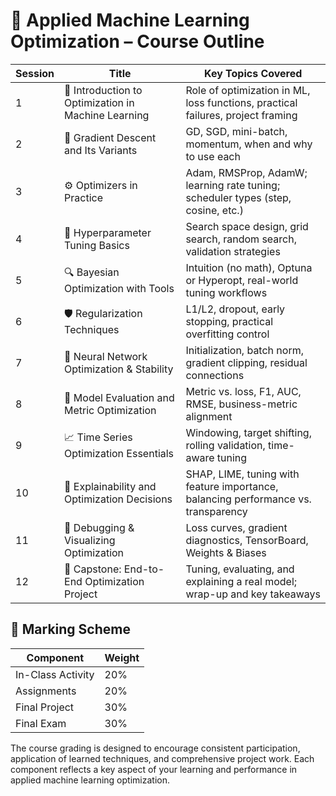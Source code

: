 # 📘 Applied Machine Learning Optimization – Course Outline

| Session | Title                                               | Key Topics Covered                                                                 |
|---------|-----------------------------------------------------|------------------------------------------------------------------------------------|
| 1       | 🧭 Introduction to Optimization in Machine Learning | Role of optimization in ML, loss functions, practical failures, project framing   |
| 2       | 🧮 Gradient Descent and Its Variants                | GD, SGD, mini-batch, momentum, when and why to use each                           |
| 3       | ⚙️ Optimizers in Practice                           | Adam, RMSProp, AdamW; learning rate tuning; scheduler types (step, cosine, etc.)  |
| 4       | 🧪 Hyperparameter Tuning Basics                     | Search space design, grid search, random search, validation strategies            |
| 5       | 🔍 Bayesian Optimization with Tools                 | Intuition (no math), Optuna or Hyperopt, real-world tuning workflows              |
| 6       | 🛡️ Regularization Techniques                        | L1/L2, dropout, early stopping, practical overfitting control                     |
| 7       | 🧠 Neural Network Optimization & Stability          | Initialization, batch norm, gradient clipping, residual connections               |
| 8       | 📏 Model Evaluation and Metric Optimization         | Metric vs. loss, F1, AUC, RMSE, business-metric alignment                         |
| 9       | 📈 Time Series Optimization Essentials              | Windowing, target shifting, rolling validation, time-aware tuning                 |
| 10      | 🔎 Explainability and Optimization Decisions        | SHAP, LIME, tuning with feature importance, balancing performance vs. transparency|
| 11      | 🧰 Debugging & Visualizing Optimization             | Loss curves, gradient diagnostics, TensorBoard, Weights & Biases                  |
| 12      | 🚀 Capstone: End-to-End Optimization Project        | Tuning, evaluating, and explaining a real model; wrap-up and key takeaways        |


## 🧾 Marking Scheme

| Component         | Weight |
|------------------|--------|
| In-Class Activity | 20%    |
| Assignments       | 20%    |
| Final Project     | 30%    |
| Final Exam        | 30%    |

The course grading is designed to encourage consistent participation, application of learned techniques, and comprehensive project work. Each component reflects a key aspect of your learning and performance in applied machine learning optimization.
